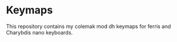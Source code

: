 # Keymaps

This repository contains my colemak mod dh keymaps for ferris and Charybdis nano 
keyboards.
